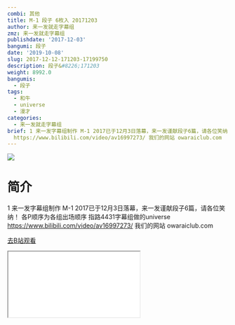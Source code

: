 ```yaml
---
combi: 其他
title: M-1 段子 6枚入 20171203
author: 来一发就走字幕组
zmz: 来一发就走字幕组
publishdate: '2017-12-03'
bangumi: 段子
date: '2019-10-08'
slug: 2017-12-12-171203-17199750
description: 段子&#8226;171203
weight: 8992.0
bangumis:
  - 段子
tags:
  - 和牛
  - universe
  - 漫才
categories:
  - 来一发就走字幕组
brief: 1 来一发字幕组制作 M-1 2017已于12月3日落幕，来一发谨献段子6篇，请各位笑纳！ 各P顺序为各组出场顺序 指路4431字幕组做的universe
  https://www.bilibili.com/video/av16997273/ 我们的网站 owaraiclub.com
---
```

![](https://raw.githubusercontent.com/tcgriffith/owaraisite/master/static/tmpimg/686cb373fc21e9bf699a589038818ecc56e9dcf6.jpg.480.jpg)
# 简介  
1
来一发字幕组制作
M-1 2017已于12月3日落幕，来一发谨献段子6篇，请各位笑纳！
各P顺序为各组出场顺序
指路4431字幕组做的universe https://www.bilibili.com/video/av16997273/
我们的网站 owaraiclub.com  

[去B站观看](https://www.bilibili.com/video/av17199750/)
<div class ="resp-container"><iframe class="testiframe" src="//player.bilibili.com/player.html?aid=17199750"", scrolling="no", allowfullscreen="true" > </iframe></div> 

